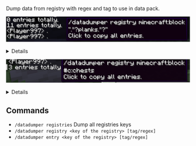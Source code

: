 Dump data from registry with regex and tag to use in data pack.

![img.png](https://github.com/SettingDust/DataDumper/blob/main/img.png?raw=true)
<details>
minecraft:oak_planks<br>
minecraft:spruce_planks<br>
minecraft:birch_planks<br>
minecraft:jungle_planks<br>
minecraft:acacia_planks<br>
minecraft:cherry_planks<br>
minecraft:dark_oak_planks<br>
minecraft:mangrove_planks<br>
minecraft:bamboo_planks<br>
minecraft:crimson_planks<br>
minecraft:warped_planks
</details>

![img_1.png](https://github.com/SettingDust/DataDumper/blob/main/img_1.png?raw=true)
<details>
minecraft:chest<br>
minecraft:ender_chest<br>
minecraft:trapped_chest
</details>

## Commands

- `/datadumper registries` Dump all registries keys
- `/datadumper registry <key of the registry> [tag/regex]`
- `/datadumper entry <key of the registry> [tag/regex]`
